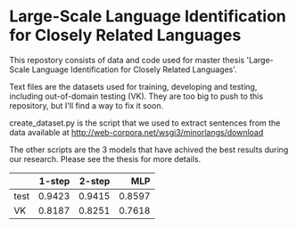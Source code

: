 # Large-Scale Language Identification for Closely Related Languages

This repostory consists of data and code used for master thesis 'Large-Scale Language Identification for Closely Related Languages'.

Text files are the datasets used for training, developing and testing, including out-of-domain testing (VK). They are too big to push to this repository, but I'll find a way to fix it soon.

create_dataset.py is the script that we used to extract sentences from the data available at http://web-corpora.net/wsgi3/minorlangs/download

The other scripts are the 3 models that have achived the best results during our research. Please see the thesis for more details.

|      |          1-step |          2-step |    MLP |
|------|----------------:|----------------:|-------:|
| test |          0.9423 |          0.9415 | 0.8597 |
| VK   |          0.8187 |          0.8251 | 0.7618 |
